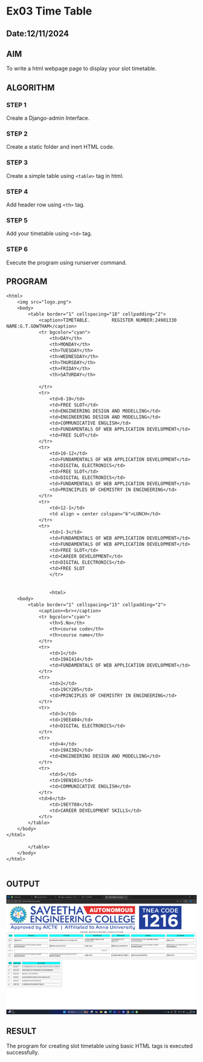 # Ex03 Time Table
## Date:12/11/2024

## AIM
To write a html webpage page to display your slot timetable.

## ALGORITHM
### STEP 1
Create a Django-admin Interface.

### STEP 2
Create a static folder and inert HTML code.

### STEP 3
Create a simple table using ```<table>``` tag in html.

### STEP 4
Add header row using ```<th>``` tag.

### STEP 5
Add your timetable using ```<td>``` tag.

### STEP 6
Execute the program using runserver command.

## PROGRAM
```
<html>
    <img src="logo.png">
    <body>
        <table border="1" cellspacing="18" cellpadding="2">
            <caption>TIMETABLE.        REGISTER NUMBER:24901330      NAME:G.T.GOWTHAM</caption>
            <tr bgcolor="cyan">
                <th>DAY</th>
                <th>MONDAY</th>
                <th>TUESDAY</th>
                <th>WEDNESDAY</th>
                <th>THURSDAY</th>
                <th>FRIDAY</th>
                <th>SATURDAY</th>

            </tr>
            <tr>
                <td>8-10</td>
                <td>FREE SLOT</td>
                <td>ENGINEERING DESIGN AND MODELLING</td>
                <td>ENGINEERING DESIGN AND MODELLING</td>
                <td>COMMUNICATIVE ENGLISH</td>
                <td>FUNDAMENTALS OF WEB APPLICATION DEVELOPMENT</td>
                <td>FREE SLOT</td>
            </tr>
            <tr>
                <td>10-12</td>
                <td>FUNDAMENTALS OF WEB APPLICATION DEVELOPMENT</td>
                <td>DIGITAL ELECTRONICS</td>
                <td>FREE SLOT</td>
                <td>DIGITAL ELECTRONICS</td>
                <td>FUNDAMENTALS OF WEB APPLICATION DEVELOPMENT</td>
                <td>PRINCIPLES OF CHEMISTRY IN ENGINEERING</td>
            </tr>
            <tr>
                <td>12-1</td>
                <td align = center colspan="6">LUNCH</td>
            </tr>
            <tr>
                <td>1-3</td>
                <td>FUNDAMENTALS OF WEB APPLICATION DEVELOPMENT</td>
                <td>FUNDAMENTALS OF WEB APPLICATION DEVELOPMENT</td>
                <td>FREE SLOT</td>
                <td>CAREER DEVELOPMENT</td>
                <td>DIGITAL ELECTRONICS</td>
                <td>FREE SLOT
                </tr>

               
                <html>
    <body>
        <table border="1" cellspacing="15" cellpadding="2">
            <caption><br></caption>
            <tr bgcolor="cyan">
                <th>S.No</th>
                <th>course code</th>
                <th>course name</th>
            </tr>
            <tr>
                <td>1</td>
                <td>19AI414</td>
                <td>FUNDAMENTALS OF WEB APPLICATION DEVELOPMENT</td>
            </tr>
            <tr>
                <td>2</td>
                <td>19CY205</td>
                <td>PRINCIPLES OF CHEMISTRY IN ENGINEERING</td>
            </tr>
            <tr>
                <td>3</td>
                <td>19EE404</td>
                <td>DIGITAL ELECTRONICS</td>
            </tr>
            <tr>
                <td>4</td>
                <td>19AI302</td>
                <td>ENGINEERING DESIGN AND MODELLING</td>
            </tr>
            <tr>
                <td>5</td>
                <td>19EN101</td>
                <td>COMMUNICATIVE ENGLISH</td>
            </tr>
            <td>6</td>
                <td>19EY708</td>
                <td>CAREER DEVELOPMENT SKILLS</td>
            </tr>
        </table>
    </body>
</html>
                
        </table>
    </body>
</html>


```
## OUTPUT
![alt text](<slot mudichithu.png>)

## RESULT
The program for creating slot timetable using basic HTML tags is executed successfully.
